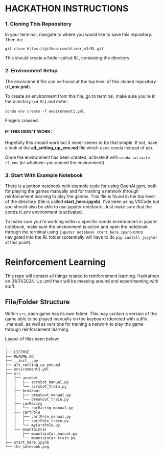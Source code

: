 # HACKATHON INSTRUCTIONS

### 1. Cloning This Repoository

In your terminal, navigate to where you would like to save this repository. Then do:

`git clone https://github.com/oliverjm1/RL.git`

This should create a folder called *RL*, containing the directory.

### 2. Environment Setup

The environment file can be found at the top level of this cloned repository (**rl_env.yml**).

To create an environment from this file, go to terminal, make sure you're in the directory (`cd RL`) and enter:

`conda env create -f environment1.yml`.
 
 Fingers crossed.

#### IF THIS DIDN'T WORK:

Hopefully this should work but it never seems to be that simple. If not, have a look at the **alt_setting_up_env.md** file which uses conda instead of pip. 

Once the environment has been created, activate it with `conda activate rl_env` (or whatever you named the environment).

### 3. Start With Example Notebook

There is a python notebook with example code for using OpenAi gym, both for playing the games manually and for training a network through reinforcement learning to play the games. This file is found in the top level of the directory (file is called **start_here.ipynb**). I've been using VSCode but you should also be able to use jupyter notebook. Just make sure that the conda rl_env environment is activated. 

To make sure you're working within a specific conda environment in jupyter notebook, make sure the environment is active and open the notebook through the terminal using `jupyter notebook start_here.ipynb` once navigated into the *RL* folder (potentially will have to do `pip install jupyter` at this point).

# Reinforcement Learning

This repo will contain all things related to reinforcement learning.
Hackathon on 31/01/2024.
Up until then will be messing around and experimenting with stuff.

## File/Folder Structure

Within `src`, each game has its own folder. This may contain a version of the game able to be played manually on the keyboard (denoted with suffix _manual), as well as versions for training a network to play the game through reinforcement learning.

Layout of files seen below:

```
.
├── LICENSE
├── README.md
├── __init__.py
├── alt_setting_up_env.md
├── environment1.yml
├── src
│   ├── acrobot
│   │   ├── acrobot_manual.py
│   │   └── acrobot_train.py
│   ├── breakout
│   │   ├── breakout_manual.py
│   │   └── breakout_train.py
│   ├── carRacing
│   │   └── carRacing_manual.py
│   ├── cartPole
│   │   ├── cartPole_manual.py
│   │   ├── cartPole_train.py
│   │   └── myCartPole.py
│   └── mountainCar
│       ├── mountainCar_manual.py
│       └── mountainCar_train.py
├── start_here.ipynb
└── the_notebook.png
```
